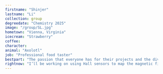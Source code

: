 ```yaml
---
firstname: "Shinjer"
lastname: "Li"
collection: group
degreedate: "Chemistry 2025"
image: "/group/SL.jpg"
hometown: "Vienna, Virginia"
icecream: "Strawberry"
coffee:
character:
animal: "Axolotl"
job: "Professional food taster"
bestpart: "The passion that everyone has for their projects and the diverse backgrounds of skills and knowledge that everyone brings!"
rightnow: "I’ll be working on using Hall sensors to map the magnetic field for our magnets and shimming magnets to make them more homogeneous."
---
```

